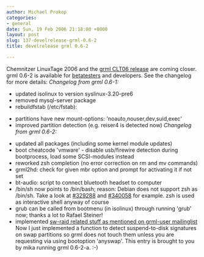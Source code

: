 ```yaml
---
author: Michael Prokop
categories:
- general
date: Sun, 19 Feb 2006 21:18:00 +0000
layout: post
slug: 137-develrelease-grml-0.6-2
title: develrelease grml 0.6-2

---
```

Chemnitzer LinuxTage 2006 and the [grml CLT06 release](http://blog.grml.org/archives/139-grml-chemnitzer-linuxdays-2006.html) are coming closer. grml 0\.6\-2 is available for [betatesters](http://grml.org/beta-tester/) and developers. See the changelog for more details:
*Changelog from grml 0\.6\-1:*
* updated isolinux to version syslinux\-3\.20\-pre6
* removed mysql\-server package
* rebuildfstab (/etc/fstab):
+ partitions have new mount\-options: 'noauto,nouser,dev,suid,exec'
+ improved partition detection (e.g. reiser4 is detected now)
*Changelog from grml 0\.6\-2:*  
* updated all packages (including some kernel module updates)
* boot cheatcode 'vmware' \- disable usb/firewire detection during bootprocess, load some SCSI\-modules instead
* reworked zsh completion (no error correction on rm and mv commands)
* grml2hd: check for given mbr option and prompt for activating it if not set
* bt\-audio: script to connect bluetooth headset to computer
* /bin/sh now points to /bin/bash; reason: Debian does not support zsh as /bin/sh. Take a look at [\#329288](http://bugs.debian.org/cgi-bin/bugreport.cgi?bug=329288) and [\#340058](http://bugs.debian.org/cgi-bin/bugreport.cgi?bug=340058) for example. zsh is used as interactive shell anyway of course
* grub can be called from bootmenu (in isolinux) through running 'grub' now; thanks a lot to Rafael Steiner!
* implemented [sw\-raid related stuff as mentioned on grml\-user mailinglist](http://article.gmane.org/gmane.linux.distributions.grml.user/5)
Now I just implemented a function to detect suspend\-to\-disk signatures on swap partitions so grml does not touch them unless you are requesting via using bootoption 'anyswap'.
This entry is brought to you by mika running grml 0\.6\-2\-a. :\-)
